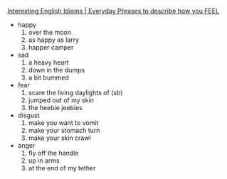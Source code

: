 [Interesting English Idioms | Everyday Phrases to describe how you FEEL](https://www.youtube.com/watch?v=Dr8T84ais8Y)
- happy
    1. over the moon
    1. as happy as larry
    1. happer camper
- sad
    1. a heavy heart
    1. down in the dumps
    1. a bit bummed
- fear
    1. scare the living daylights of  (sb)
    1. jumped out of my skin
    1. the heebie jeebies
- disgust
    1. make you want to vomit
    1. make your stomach turn
    1. make your skin crawl
- anger
    1. fly off the handle
    1. up in arms
    1. at the end of my tether
